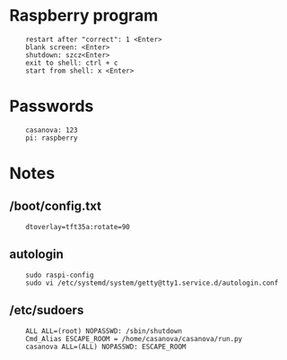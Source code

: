 
#  Raspberry program

```
    restart after "correct": 1 <Enter>
    blank screen: <Enter>
    shutdown: szcz<Enter>
    exit to shell: ctrl + c
    start from shell: x <Enter>
```

# Passwords

```
    casanova: 123
    pi: raspberry
```

# Notes
## /boot/config.txt
```
    dtoverlay=tft35a:rotate=90
```

## autologin

```
    sudo raspi-config
    sudo vi /etc/systemd/system/getty@tty1.service.d/autologin.conf
```

## /etc/sudoers

```
    ALL ALL=(root) NOPASSWD: /sbin/shutdown
    Cmd_Alias ESCAPE_ROOM = /home/casanova/casanova/run.py
    casanova ALL=(ALL) NOPASSWD: ESCAPE_ROOM
```
